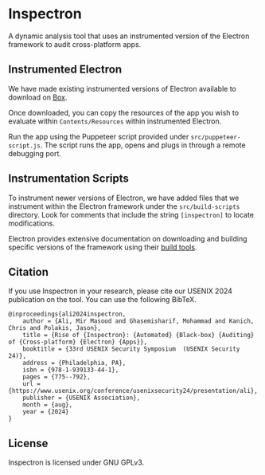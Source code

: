 # Inspectron

A dynamic analysis tool that uses an instrumented version of the Electron framework to audit cross-platform apps.

Instrumented Electron
--------

We have made existing instrumented versions of Electron available to download on [Box](https://uofi.box.com/s/7x5j12c0ced0bvvytah6ykth2qa5s9k8).


Once downloaded, you can copy the resources of the app you wish to evaluate within `Contents/Resources` within  instrumented Electron.

Run the app using the Puppeteer script provided under `src/puppeteer-script.js`. The script runs the app, opens and plugs in through a remote debugging port.

Instrumentation Scripts
--------

To instrument newer versions of Electron, we have added files that we instrument within the Electron framework under the `src/build-scripts` directory. Look for comments that include the string `[inspectron]` to locate modifications.

Electron provides extensive documentation on downloading and building specific versions of the framework using their [build tools](https://github.com/electron/build-tools).

Citation
--------

If you use Inspectron in your research, please cite our USENIX 2024 publication on the tool. You can use the following BibTeX.

    @inproceedings{ali2024inspectron,
        author = {Ali, Mir Masood and Ghasemisharif, Mohammad and Kanich, Chris and Polakis, Jason},
        title = {Rise of {Inspectron}: {Automated} {Black-box} {Auditing} of {Cross-platform} {Electron} {Apps}},
        booktitle = {33rd USENIX Security Symposium  (USENIX Security 24)},
        address = {Philadelphia, PA},
        isbn = {978-1-939133-44-1},
        pages = {775--792},
        url = {https://www.usenix.org/conference/usenixsecurity24/presentation/ali},
        publisher = {USENIX Association},
        month = {aug},
        year = {2024}
    }

License
--------

Inspectron is licensed under GNU GPLv3.
